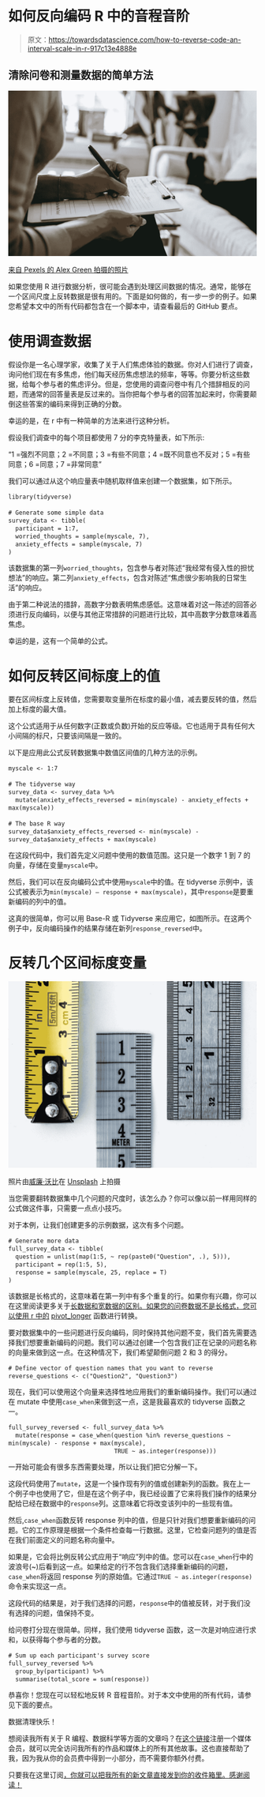 # 如何反向编码 R 中的音程音阶

> 原文：<https://towardsdatascience.com/how-to-reverse-code-an-interval-scale-in-r-917c13e4888e>

## 清除问卷和测量数据的简单方法

![](img/347b88dd2265746d5c8833a2ebe33f2e.png)

[来自 Pexels 的 Alex Green 拍摄的照片](https://www.pexels.com/photo/crop-ethnic-psychologist-writing-on-clipboard-during-session-5699456/)

如果您使用 R 进行数据分析，很可能会遇到处理区间数据的情况。通常，能够在一个区间尺度上反转数据是很有用的。下面是如何做的，有一步一步的例子。如果您希望本文中的所有代码都包含在一个脚本中，请查看最后的 GitHub 要点。

# 使用调查数据

假设你是一名心理学家，收集了关于人们焦虑体验的数据。你对人们进行了调查，询问他们现在有多焦虑，他们每天经历焦虑想法的频率，等等。你要分析这些数据，给每个参与者的焦虑评分。但是，您使用的调查问卷中有几个措辞相反的问题，而通常的回答量表是反过来的。当你把每个参与者的回答加起来时，你需要颠倒这些答案的编码来得到正确的分数。

幸运的是，在 r 中有一种简单的方法来进行这种分析。

假设我们调查中的每个项目都使用 7 分的李克特量表，如下所示:

“1 =强烈不同意；2 =不同意；3 =有些不同意；4 =既不同意也不反对；5 =有些同意；6 =同意；7 =非常同意”

我们可以通过从这个响应量表中随机取样值来创建一个数据集，如下所示。

```
library(tidyverse)

# Generate some simple data
survey_data <- tibble(
  participant = 1:7,
  worried_thoughts = sample(myscale, 7),
  anxiety_effects = sample(myscale, 7)
)
```

该数据集的第一列`worried_thoughts`，包含参与者对陈述“我经常有侵入性的担忧想法”的响应。第二列`anxiety_effects`，包含对陈述“焦虑很少影响我的日常生活”的响应。

由于第二种说法的措辞，高数字分数表明焦虑感低。这意味着对这一陈述的回答必须进行反向编码，以便与其他正常措辞的问题进行比较，其中高数字分数意味着高焦虑。

幸运的是，这有一个简单的公式。

# 如何反转区间标度上的值

要在区间标度上反转值，您需要取变量所在标度的最小值，减去要反转的值，然后加上标度的最大值。

这个公式适用于从任何数字(正数或负数)开始的反应等级。它也适用于具有任何大小间隔的标尺，只要该间隔是一致的。

以下是应用此公式反转数据集中数值区间值的几种方法的示例。

```
myscale <- 1:7

# The tidyverse way
survey_data <- survey_data %>%
  mutate(anxiety_effects_reversed = min(myscale) - anxiety_effects + max(myscale))

# The base R way
survey_data$anxiety_effects_reversed <- min(myscale) - survey_data$anxiety_effects + max(myscale)
```

在这段代码中，我们首先定义问题中使用的数值范围。这只是一个数字 1 到 7 的向量，存储在变量`myscale`中。

然后，我们可以在反向编码公式中使用`myscale`中的值。在 tidyverse 示例中，该公式被表示为`min(myscale) — response + max(myscale)`，其中`response`是要重新编码的列中的值。

这真的很简单，你可以用 Base-R 或 Tidyverse 来应用它，如图所示。在这两个例子中，反向编码操作的结果存储在新列`response_reversed`中。

# 反转几个区间标度变量

![](img/d65308dd834bfc9b5ef8f05dd33457a3.png)

照片由[威廉·沃比](https://unsplash.com/@wwarby?utm_source=medium&utm_medium=referral)在 [Unsplash](https://unsplash.com?utm_source=medium&utm_medium=referral) 上拍摄

当您需要翻转数据集中几个问题的尺度时，该怎么办？你可以像以前一样用同样的公式做这件事，只需要一点点小技巧。

对于本例，让我们创建更多的示例数据，这次有多个问题。

```
# Generate more data
full_survey_data <- tibble(
  question = unlist(map(1:5, ~ rep(paste0("Question", .), 5))),
  participant = rep(1:5, 5),
  response = sample(myscale, 25, replace = T)
)
```

该数据是长格式的，这意味着在第一列中有多个重复的行。如果你有兴趣，你可以在这里阅读更多关于[长数据和宽数据的区别。如果您的问卷数据不是长格式，您可以使用 r 中的](https://www.statology.org/long-vs-wide-data/) [pivot_longer](https://tidyr.tidyverse.org/reference/pivot_longer.html) 函数进行转换。

要对数据集中的一些问题进行反向编码，同时保持其他问题不变，我们首先需要选择我们想要重新编码的问题。我们可以通过创建一个包含我们正在记录的问题名称的向量来做到这一点。在这种情况下，我们希望颠倒问题 2 和 3 的得分。

```
# Define vector of question names that you want to reverse
reverse_questions <- c("Question2", "Question3")
```

现在，我们可以使用这个向量来选择性地应用我们的重新编码操作。我们可以通过在 mutate 中使用`case_when`来做到这一点，这是我最喜欢的 tidyverse 函数之一。

```
full_survey_reversed <- full_survey_data %>%
  mutate(response = case_when(question %in% reverse_questions ~ min(myscale) - response + max(myscale),
                              TRUE ~ as.integer(response)))
```

一开始可能会有很多东西需要处理，所以让我们把它分解一下。

这段代码使用了`mutate`，这是一个操作现有列的值或创建新列的函数。我在上一个例子中也使用了它，但是在这个例子中，我已经设置了它来将我们操作的结果分配给已经在数据中的`response`列。这意味着它将改变该列中的一些现有值。

然后,`case_when`函数反转 response 列中的值，但是只针对我们想要重新编码的问题。它的工作原理是根据一个条件检查每一行数据。这里，它检查问题列的值是否在我们前面定义的问题名称向量中。

如果是，它会将比例反转公式应用于“响应”列中的值。您可以在`case_when`行中的波浪号(~)后看到这一点。如果给定的行不包含我们选择重新编码的问题，`case_when`将返回 response 列的原始值。它通过`TRUE ~ as.integer(response)`命令来实现这一点。

这段代码的结果是，对于我们选择的问题，`response`中的值被反转，对于我们没有选择的问题，值保持不变。

给问卷打分现在很简单。同样，我们使用 tidyverse 函数，这一次是对响应进行求和，以获得每个参与者的分数。

```
# Sum up each participant's survey score
full_survey_reversed %>%
  group_by(participant) %>%
  summarise(total_score = sum(response))
```

恭喜你！您现在可以轻松地反转 R 音程音阶。对于本文中使用的所有代码，请参见下面的要点。

数据清理快乐！

想阅读我所有关于 R 编程、数据科学等方面的文章吗？在[这个链接](https://medium.com/@roryspanton/membership)注册一个媒体会员，就可以完全访问我所有的作品和媒体上的所有其他故事。这也直接帮助了我，因为我从你的会员费中得到一小部分，而不需要你额外付费。

只要我在这里订阅[，你就可以把我所有的新文章直接发到你的收件箱里。感谢阅读！](https://roryspanton.medium.com/subscribe)